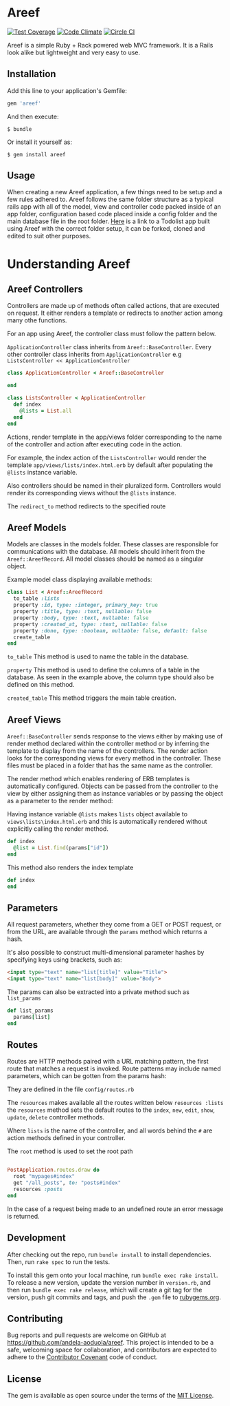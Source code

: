 # Areef

[![Test Coverage](https://codeclimate.com/github/andela-aoduola/areef/badges/coverage.svg)](https://codeclimate.com/github/andela-aoduola/areef/coverage)
[![Code Climate](https://codeclimate.com/github/andela-aoduola/areef/badges/gpa.svg)](https://codeclimate.com/github/andela-aoduola/areef)
[![Circle CI](https://circleci.com/gh/andela-aoduola/areef.svg?style=svg)](https://circleci.com/gh/andela-aoduola/areef)

Areef is a simple Ruby + Rack powered web MVC framework. It is a Rails look alike but lightweight and very easy to use.

## Installation

Add this line to your application's Gemfile:

```ruby
gem 'areef'
```

And then execute:

    $ bundle

Or install it yourself as:

    $ gem install areef

## Usage

When creating a new Areef application, a few things need to be setup and a few rules adhered to. Areef follows the same folder structure as a typical rails app with all of the model, view and controller code packed inside of an app folder, configuration based code placed inside a config folder and the main database file in the root folder. [Here](https://github.com/andela-aoduola/areefTodolistApp.git) is a link to a Todolist app built using Areef with the correct folder setup, it can be forked, cloned and edited to suit other purposes.

# Understanding Areef

## Areef Controllers

Controllers are made up of methods often called actions, that are executed on request. It either renders a template or redirects to another action among many othe functions.

For an app using Areef, the controller class must follow the pattern below.

`ApplicationController` class inherits from `Areef::BaseController`.  Every other controller class inherits from `ApplicationController` e.g  `ListsController << ApplicationController`

```ruby
class ApplicationController < Areef::BaseController

end

class ListsController < ApplicationController
  def index
    @lists = List.all
  end
end
```

Actions, render template in the app/views folder corresponding to the name of the controller and action after executing code in the action.

For example, the index action of the `ListsController` would render the template `app/views/lists/index.html.erb` by default after populating the `@lists` instance variable.

Also controllers should be named in their pluralized form. Controllers would render its corresponding views without the `@lists` instance.

The `redirect_to` method redirects to the specified route


## Areef Models

Models are classes in the models folder. These classes are responsible for communications with the database.
All models should inherit from the `Areef::AreefRecord`. All model classes should be named as a singular object.

Example model class displaying available methods:

```ruby
class List < Areef::AreefRecord
  to_table :lists
  property :id, type: :integer, primary_key: true
  property :title, type: :text, nullable: false
  property :body, type: :text, nullable: false
  property :created_at, type: :text, nullable: false
  property :done, type: :boolean, nullable: false, default: false
  create_table
end
```

`to_table` This method is used to name the table in the database.

`property` This method is used to define the columns of a table in the database. As seen in the example above, the column type should also be defined on this method.

`created_table` This method triggers the main table creation.

## Areef Views

`Areef::BaseController` sends response to the views either by making use of render method declared within the controller method or by inferring the template to display from the name of the controllers. The render action looks for the corresponding views for every method in the controller. These files must be placed in a folder that has the same name as the controller.

The render method which enables rendering of ERB templates is automatically configured.
Objects can be passed from the controller to the view by either assigning them as instance variables or by passing the object as a parameter to the render method:

Having instance variable `@lists` makes `lists` object available to `views\lists\index.html.erb` and this is automatically rendered without explicitly calling the render method.

```ruby
def index
  @list = List.find(params["id"])
end
```

This method also renders the index template

```ruby
def index
end
```

## Parameters

All request parameters, whether they come from a GET or POST request, or from the URL, are available through the `params` method which returns a hash.

It's also possible to construct multi-dimensional parameter hashes by specifying keys using brackets, such as:

```html
<input type="text" name="list[title]" value="Title">
<input type="text" name="list[body]" value="Body">
```
The params can also be extracted into a private method such as `list_params`

```ruby
def list_params
  params[list]
end
```
## Routes

Routes are HTTP methods paired with a URL matching pattern, the first route that matches a request is invoked.
Route patterns may include named parameters, which can be gotten from the params hash:

They are defined in the file `config/routes.rb`

The `resources` makes available all the routes written below `resources :lists`
the `resources` method sets the default routes to the `index`, `new`, `edit`, `show`, `update`, `delete` controller methods.

Where `lists` is the name of the controller, and all words behind the `#` are action methods defined in your controller.

The `root` method is used to set the root path

```ruby

PostApplication.routes.draw do
  root "mypages#index"
  get "/all_posts", to: "posts#index"
  resources :posts
end
```

In the case of a request being made to an undefined route an error message is returned.

## Development

After checking out the repo, run `bundle install` to install dependencies. Then, run `rake spec` to run the tests.

To install this gem onto your local machine, run `bundle exec rake install`. To release a new version, update the version number in `version.rb`, and then run `bundle exec rake release`, which will create a git tag for the version, push git commits and tags, and push the `.gem` file to [rubygems.org](https://rubygems.org).

## Contributing

Bug reports and pull requests are welcome on GitHub at https://github.com/andela-aoduola/areef. This project is intended to be a safe, welcoming space for collaboration, and contributors are expected to adhere to the [Contributor Covenant](http://contributor-covenant.org) code of conduct.


## License

The gem is available as open source under the terms of the [MIT License](http://opensource.org/licenses/MIT).
